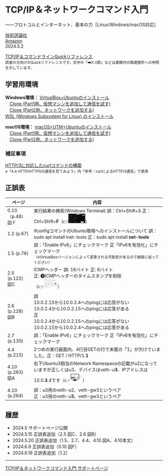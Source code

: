 # TCP/IP＆ネットワークコマンド入門
——プロトコルとインターネット、基本の力［Linux/Windows/macOS対応］

[技術評論社](https://gihyo.jp/book/2024/978-4-297-14132-5/)<br/>
[Amazon](https://www.amazon.co.jp/dp/4297141329/)  
2024.5.2

 [TCP/IP＆コマンドラインQuickリファレンス](https://gihyo.jp/assets/files/book/2024/978-4-297-14132-5/download/TCPIP%EF%BC%86%E3%82%B3%E3%83%9E%E3%83%B3%E3%83%89%E3%83%A9%E3%82%A4%E3%83%B3Quick%E3%83%AA%E3%83%95%E3%82%A1%E3%83%AC%E3%83%B3%E3%82%B9.pdf)<br/>
<small>読者の方向けのQuickリファレンスです。文中の「➡X.X節」などは書籍内の関連箇所への参照を示しています。</small>

## 学習用環境

**Windows環境：**
[VirtualBox+Ubuntuのインストール](howto/install-virtualbox.md)<br/>
　[Clone (Part1用、仮想マシンを追加して通信を試す)](howto/clone1-virtualbox.md)<br/>
　[Clone (Part2用、ネットワークを追加する)](howto/clone2-virtualbox.md)<br/>
[WSL (Windows Subsystem for Linux) のインストール](howto/install-wsl.md)

**macOS環境：**
[macOS+UTM+Ubuntuのインストール](howto/install-utm.md)<br/>
　[Clone (Part1用、仮想マシンを追加して通信を試す)](howto/clone1-utm.md)<br/>
　[Clone (Part2用、ネットワークを追加する)](howto/clone2-utm.md)<br/>

### 補足事項

[HTTP/3に対応したcurlコマンドの構築](howto/curl-http3.md)<br/>
<small>※「4.4 HTTP/HTTPSの通信を見てみよう」内「参考：curlによるHTTP/3通信」で使用</small>

## 正誤表

|ページ|内容|
|-|-|
|0.10（p.48）<br/>図Ｆ|実行結果の検索(Windows Terminal) 誤：Ctrl+Shift+S 正：Ctrl+Shift+<b>F</b>（👉<a href="images/img1717927381.png"><img src="images/img1717927381.png" height="30"></a>）|
|1.2 (p.67)|ifconfigコマンドのUbuntu環境へのインストールについて 誤：sudo apt install inet-tools 正：sudo apt install <strong>net-tools</strong>|
|1.5 (p.76)|誤：「Enable IPv6」にチェックマーク 正「IPv6を有効化」にチェックマーク<br/><small>（※VirtualBoxバージョンによって変更される可能性があるので画面に従ってください）</small>|
|2.5 (p.122)<br/>図C|ICMPヘッダー 誤: 16バイト 正: 8バイト<br/>正: ❸ICMPヘッダーのタイムスタンプを削除<br/>（👉<a href="images/img1715741896.png"><img src="images/img1715741896.png" height="30"></a>）|
|2.6 (p.128)<br/>図B|誤<br/>10.0.2.15から10.0.2.4へのpingには応答がない<br/>10.0.2.4から10.0.2.15へのpingには応答がある<br/>正<br/>10.0.2.4から10.0.2.15へのpingには応答がない<br/>10.0.2.15から10.0.2.4へのpingには応答がある|
|2.7 (p.130)|誤：「Enable IPv6」にチェックマーク 正「IPv6を有効化」にチェックマーク|
|4.4 (p.215)|2つめの実行画面内、4行目GETの行で末尾の「1」が欠けていました。正：GET / HTTP/1.<strong>1</strong>|
|4.10 (p.263)<br/>図A|右下Ubuntu3相当のNetwork Namespaceの記載がu2になっていますが正しくはu3、デバイスはveth-u<strong>3</strong>、IPアドレスは10.0.<strong>3</strong>.4です（👉<a href="images/img1716186000.png"><img src="images/img1716186000.png" height="30"></a>）|
|4.10 (p.264)|誤：u3用のveth-u2、veth-gw3というペア<br/>正：u3用のveth-u<strong>3</strong>、veth-gw3というペア|


## 履歴

- 2024.5 サポートページ公開
- 2024.5.15 正誤表追加（2.5 図C、2.6 図B）
- 2024.5.20 正誤表追加（1.5、2.7、4.4、4.10 図A、4.10本文）
- 2024.6.9 正誤表追加（0.10 図F）
- 2024.6.19 正誤表追加（1.2）

----
[TCP/IP＆ネットワークコマンド入門 サポートページ](https://nisim-m.github.io/tcpipcmdbook/)
